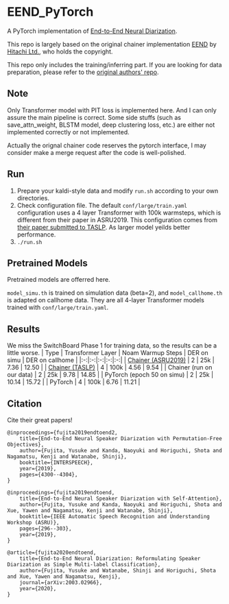 # EEND_PyTorch
A PyTorch implementation of [End-to-End Neural Diarization](https://ieeexplore.ieee.org/document/9003959).

This repo is largely based on the original chainer implementation [EEND](https://github.com/hitachi-speech/EEND) by [Hitachi Ltd.](https://github.com/hitachi-speech), who holds the copyright.

This repo only includes the training/inferring part. If you are looking for data preparation, please refer to the [original authors' repo](https://github.com/hitachi-speech/EEND/blob/master/egs/callhome/v1/run_prepare_shared.sh).

## Note
Only Transformer model with PIT loss is implemented here. And I can only assure the main pipeline is correct. Some side stuffs (such as save_attn_weight, BLSTM model, deep clustering loss, etc.) are either not implemented correctly or not implemented.

Actually the orignal chainer code reserves the pytorch interface, I may consider make a merge request after the code is well-polished.

## Run
1. Prepare your kaldi-style data and modify `run.sh` according to your own directories.
2. Check configuration file. The default `conf/large/train.yaml` configuration uses a 4 layer Transformer with 100k warmsteps, which is different from their paper in ASRU2019. This configuration comes from [their paper submitted to TASLP](https://arxiv.org/abs/2003.02966). As larger model yeilds better performance.
3. `./run.sh`

## Pretrained Models
Pretrained models are offerred here.

`model_simu.th` is trained on simulation data (beta=2), and `model_callhome.th` is adapted on callhome data. They are all 4-layer Transformer models trained with `conf/large/train.yaml`.

## Results
We miss the SwitchBoard Phase 1 for training data, so the results can be a little worse.
| Type | Transformer Layer | Noam Warmup Steps | DER on simu | DER on callhome |
|:-:|:-:|:-:|:-:|:-:|
| [Chainer (ASRU2019)](https://ieeexplore.ieee.org/document/9003959) | 2 | 25k | 7.36 | 12.50 |
| [Chainer (TASLP)](https://arxiv.org/pdf/2003.02966.pdf) | 4 | 100k | 4.56 | 9.54 |
| Chainer (run on our data) | 2 | 25k | 9.78 | 14.85 |
| PyTorch (epoch 50 on simu) | 2 | 25k | 10.14 | 15.72 |
| PyTorch | 4 | 100k | 6.76 | 11.21 |

## Citation
Cite their great papers!
```
@inproceedings={fujita2019endtoend2,
    title={End-to-End Neural Speaker Diarization with Permutation-Free Objectives},
    author={Fujita, Yusuke and Kanda, Naoyuki and Horiguchi, Shota and Nagamatsu, Kenji and Watanabe, Shinji},
    booktitle={INTERSPEECH},
    year={2019},
    pages={4300--4304},
}
```
```
@inproceedings={fujita2019endtoend,
    title={End-to-End Neural Speaker Diarization with Self-Attention},
    author={Fujita, Yusuke and Kanda, Naoyuki and Horiguchi, Shota and Xue, Yawen and Nagamatsu, Kenji and Watanabe, Shinji},
    booktitle={IEEE Automatic Speech Recognition and Understanding Workshop (ASRU)},
    pages={296--303},
    year={2019},
}
```
```
@article={fujita2020endtoend,
    title={End-to-End Neural Diarization: Reformulating Speaker Diarization as Simple Multi-label Classification},
    author={Fujita, Yusuke and Watanabe, Shinji and Horiguchi, Shota and Xue, Yawen and Nagamatsu, Kenji},
    journal={arXiv:2003.02966},
    year={2020},
}
```
